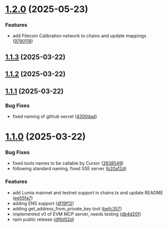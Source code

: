 # [1.2.0](https://github.com/mcpdotdirect/evm-mcp-server/compare/v1.1.3...v1.2.0) (2025-05-23)


### Features

* add Filecoin Calibration network to chains and update mappings ([9790118](https://github.com/mcpdotdirect/evm-mcp-server/commit/97901181139a8574f688179864331777c7fda422))



## [1.1.3](https://github.com/mcpdotdirect/evm-mcp-server/compare/v1.1.2...v1.1.3) (2025-03-22)



## [1.1.2](https://github.com/mcpdotdirect/evm-mcp-server/compare/v1.1.1...v1.1.2) (2025-03-22)



## [1.1.1](https://github.com/mcpdotdirect/evm-mcp-server/compare/v1.1.0...v1.1.1) (2025-03-22)


### Bug Fixes

* fixed naming of github secret ([4300dad](https://github.com/mcpdotdirect/evm-mcp-server/commit/4300dad343dc696c9e345d9b18e37bbb481db961))



# [1.1.0](https://github.com/mcpdotdirect/evm-mcp-server/compare/db4d20f0aeb0b34f67b4be3b38c6bb662682bfb6...v1.1.0) (2025-03-22)


### Bug Fixes

* fixed tools names to be callable by Cursor ([3938549](https://github.com/mcpdotdirect/evm-mcp-server/commit/3938549381d2b1abb406d25ccda365a53ef3555d))
* following standard naming, fixed SSE server ([b20a12d](https://github.com/mcpdotdirect/evm-mcp-server/commit/b20a12d81c25a262389bd8781d73095ec69d265b))


### Features

* add Lumia mainnet and testnet support in chains.ts and update README ([ee55fa7](https://github.com/mcpdotdirect/evm-mcp-server/commit/ee55fa750d4759d5d4e7254ce811f62a4fd5c6e9))
* adding ENS support ([4f19f12](https://github.com/mcpdotdirect/evm-mcp-server/commit/4f19f12c0df163fbade10f2334f2690d735831ea))
* adding get_address_from_private_key tool ([befc357](https://github.com/mcpdotdirect/evm-mcp-server/commit/befc35769dd21cfa031c084115ea59eeeecbf5b4))
* implemented v0 of EVM MCP server, needs testing ([db4d20f](https://github.com/mcpdotdirect/evm-mcp-server/commit/db4d20f0aeb0b34f67b4be3b38c6bb662682bfb6))
* npm public release ([df6d52d](https://github.com/mcpdotdirect/evm-mcp-server/commit/df6d52db01e0b290f0da7ea1a087243484ce4e5c))



